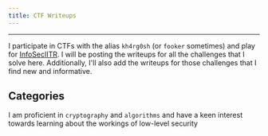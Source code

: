 ```yaml
---
title: CTF Writeups   
---
```


---

I participate in CTFs with the alias `kh4rg0sh` (or `fooker` sometimes) and play for [InfoSecIITR](https://infoseciitr.in/). I will be posting the writeups for all the challenges that I solve here. Additionally, I'll also add the writeups for those challenges that I find new and informative.

## Categories 

I am proficient in `cryptography` and `algorithms` and have a keen interest towards learning about the workings of low-level security
<!-- 
flag{yellowdog1-8cOucCTcV9JBU1PZbyKzPj1bW8UKJEJ2tKxh9NO9E7WoNVcG1HqS} -->